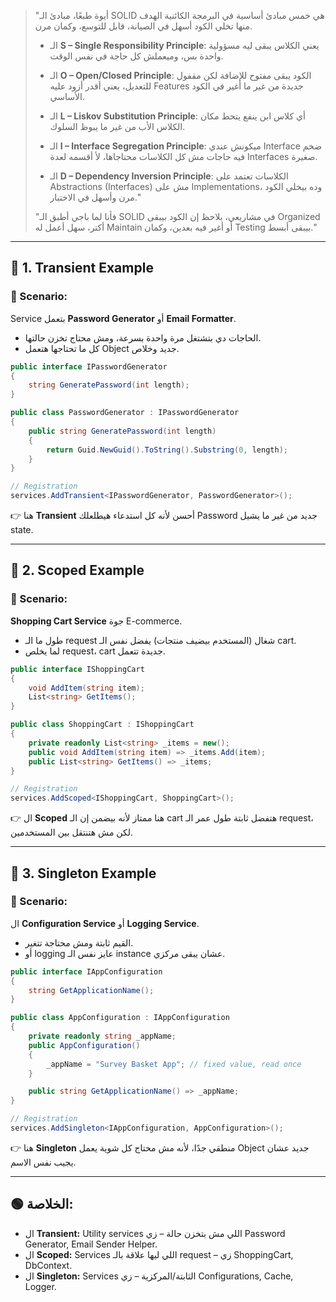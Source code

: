 

> "أيوة طبعًا، مبادئ الـ SOLID هي خمس مبادئ أساسية في البرمجة الكائنية الهدف منها تخلي الكود أسهل في الصيانة، قابل للتوسع، وكمان مرن.
>
> * الـ **S – Single Responsibility Principle**: يعني الكلاس يبقى ليه مسؤولية واحدة بس، وميعملش كل حاجة في نفس الوقت.
>
> * الـ **O – Open/Closed Principle**: الكود يبقى مفتوح للإضافة لكن مقفول للتعديل، يعني أقدر أزود عليه Features جديدة من غير ما أغير في الكود الأساسي.
>
> * الـ **L – Liskov Substitution Principle**: أي كلاس ابن ينفع يتحط مكان الكلاس الأب من غير ما يبوظ السلوك.
>
> * الـ **I – Interface Segregation Principle**: ميكونش عندي Interface ضخم فيه حاجات مش كل الكلاسات محتاجاها، لأ أقسمه لعدة Interfaces صغيرة.
>
> * الـ **D – Dependency Inversion Principle**: الكلاسات تعتمد على Abstractions (Interfaces) مش على Implementations، وده بيخلي الكود مرن وأسهل في الاختبار."
>
> "فأنا لما باجي أطبق الـ SOLID في مشاريعي، بلاحظ إن الكود بيبقى Organized أكتر، سهل أعمل له Maintain أو أغير فيه بعدين، وكمان Testing بيبقى أبسط."

---


## 🔹 1. Transient Example

### 🔸 Scenario:

Service بتعمل **Password Generator** أو **Email Formatter**.

* الحاجات دي بتشتغل مرة واحدة بسرعة، ومش محتاج تخزن حالتها.
* كل ما تحتاجها هتعمل Object جديد وخلاص.

```csharp
public interface IPasswordGenerator
{
    string GeneratePassword(int length);
}

public class PasswordGenerator : IPasswordGenerator
{
    public string GeneratePassword(int length)
    {
        return Guid.NewGuid().ToString().Substring(0, length);
    }
}

// Registration
services.AddTransient<IPasswordGenerator, PasswordGenerator>();
```

👉 هنا **Transient** أحسن لأنه كل استدعاء هيطلعلك Password جديد من غير ما يشيل state.

---

## 🔹 2. Scoped Example

### 🔸 Scenario:

**Shopping Cart Service** جوة E-commerce.

* طول ما الـ request شغال (المستخدم بيضيف منتجات) يفضل نفس الـ cart.
* لما يخلص request، cart جديدة تتعمل.

```csharp
public interface IShoppingCart
{
    void AddItem(string item);
    List<string> GetItems();
}

public class ShoppingCart : IShoppingCart
{
    private readonly List<string> _items = new();
    public void AddItem(string item) => _items.Add(item);
    public List<string> GetItems() => _items;
}

// Registration
services.AddScoped<IShoppingCart, ShoppingCart>();
```

👉 ال **Scoped** هنا ممتاز لأنه بيضمن إن الـ cart هتفضل ثابتة طول عمر الـ request، لكن مش هتنتقل بين المستخدمين.

---

## 🔹 3. Singleton Example

### 🔸 Scenario:

ال **Configuration Service** أو **Logging Service**.

* القيم ثابتة ومش محتاجة تتغير.
* أو logging عايز نفس الـ instance عشان يبقى مركزي.

```csharp
public interface IAppConfiguration
{
    string GetApplicationName();
}

public class AppConfiguration : IAppConfiguration
{
    private readonly string _appName;
    public AppConfiguration()
    {
        _appName = "Survey Basket App"; // fixed value, read once
    }

    public string GetApplicationName() => _appName;
}

// Registration
services.AddSingleton<IAppConfiguration, AppConfiguration>();
```

👉 هنا **Singleton** منطقي جدًا، لأنه مش محتاج كل شوية يعمل Object جديد عشان يجيب نفس الاسم.

---

## 🟢 الخلاصة:

* ال **Transient:** Utility services اللي مش بتخزن حالة – زي Password Generator, Email Sender Helper.
* ال **Scoped:** Services اللي ليها علاقة بالـ request – زي ShoppingCart, DbContext.
* ال **Singleton:** Services الثابتة/المركزية – زي Configurations, Cache, Logger.
